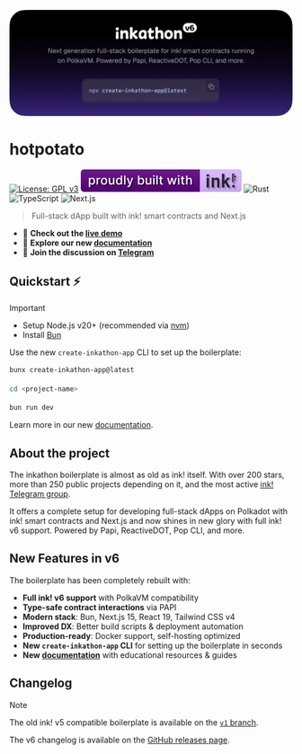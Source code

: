 ![inkathon Banner](frontend/public/inkathon-readme-banner.png)

# hotpotato

[![License: GPL v3](https://img.shields.io/badge/License-GPLv3-blue.svg)](https://www.gnu.org/licenses/gpl-3.0)
[![Built with ink!](https://raw.githubusercontent.com/paritytech/ink/master/.images/badge.svg)](https://use.ink)
![Rust](https://img.shields.io/badge/Rust-000000?logo=rust&logoColor=white)
![TypeScript](https://img.shields.io/badge/TypeScript-000000?logo=typescript&logoColor=white)
![Next.js](https://img.shields.io/badge/Next.js-000000?logo=next.js&logoColor=white)

> Full-stack dApp built with ink! smart contracts and Next.js

- 🤖 **Check out the [live demo](https://inkathon.xyz)**
- 📖 **Explore our new [documentation](https://docs.inkathon.xyz)**
- 💬 **Join the discussion on [Telegram](https://t.me/inkathon)**

## Quickstart ⚡

> [!IMPORTANT]
>
> - Setup Node.js v20+ (recommended via [nvm](https://github.com/nvm-sh/nvm))
> - Install [Bun](https://bun.sh/)

Use the new `create-inkathon-app` CLI to set up the boilerplate:

```bash
bunx create-inkathon-app@latest

cd <project-name>

bun run dev
```

Learn more in our new [documentation](https://docs.inkathon.xyz).

## About the project

The inkathon boilerplate is almost as old as ink! itself. With over 200 stars, more than 250 public projects depending on it, and the most active [ink! Telegram group](https://t.me/inkathon).

It offers a complete setup for developing full-stack dApps on Polkadot with ink! smart contracts and Next.js and now shines in new glory with full ink! v6 support. Powered by Papi, ReactiveDOT, Pop CLI, and more.

## New Features in v6

The boilerplate has been completely rebuilt with:

- **Full ink! v6 support** with PolkaVM compatibility
- **Type-safe contract interactions** via PAPI
- **Modern stack**: Bun, Next.js 15, React 19, Tailwind CSS v4
- **Improved DX**: Better build scripts & deployment automation
- **Production-ready**: Docker support, self-hosting optimized
- **New `create-inkathon-app` CLI** for setting up the boilerplate in seconds
- **New [documentation](https://docs.inkathon.xyz)** with educational resources & guides

## Changelog

> [!NOTE]  
> The old ink! v5 compatible boilerplate is available on the [`v1` branch](https://github.com/scio-labs/inkathon/tree/v1).

The v6 changelog is available on the [GitHub releases page](https://github.com/scio-labs/inkathon/releases).
